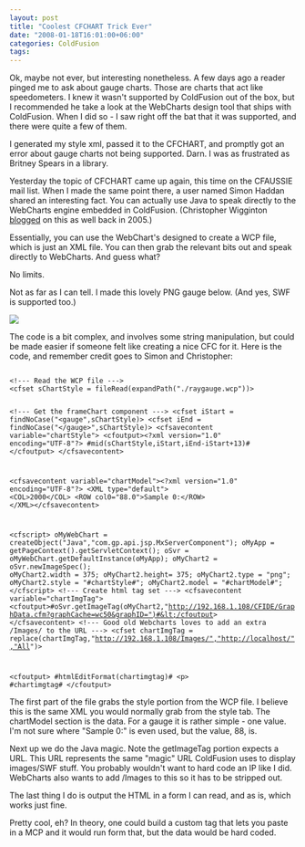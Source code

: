 ```yaml
---
layout: post
title: "Coolest CFCHART Trick Ever"
date: "2008-01-18T16:01:00+06:00"
categories: ColdFusion 
tags: 
---
```


Ok, maybe not ever, but interesting nonetheless. A few days ago a reader pinged me to ask about gauge charts. Those are charts that act like speedometers. I knew it wasn't supported by ColdFusion out of the box, but I recommended he take a look at the WebCharts design tool that ships with ColdFusion. When I did so - I saw right off the bat that it was supported, and there were quite a few of them.

I generated my style xml, passed it to the CFCHART, and promptly got an error about gauge charts not being supported. Darn. I was as frustrated as Britney Spears in a library.
<!--more-->
Yesterday the topic of CFCHART came up again, this time on the CFAUSSIE mail list. When I made the same point there, a user named Simon Haddan shared an interesting fact. You can actually use Java to speak directly to the WebCharts engine embedded in ColdFusion. (Christopher Wigginton <a href="http://www.intersuite.com/client/index.cfm/2005/11/15/ColdFusion-Tip-Using-the-included-webcharts3d-engine-in-CFMX-7">blogged</a> on this as well back in 2005.) 

Essentially, you can use the WebChart's designed to create a WCP file, which is just an XML file. You can then grab the relevant bits out and speak directly to WebCharts. And guess what?

No limits.

Not as far as I can tell. I made this lovely PNG gauge below. (And yes, SWF is supported too.)

<img src="https://static.raymondcamden.com/images/cfjedi/dial.png">

The code is a bit complex, and involves some string manipulation, but could be made easier if someone felt like creating a nice CFC for it. Here is the code, and remember credit goes to Simon and Christopher:

<code>
&lt;!--- Read the WCP file ---&gt;
&lt;cfset sChartStyle = fileRead(expandPath("./raygauge.wcp"))&gt;

&lt;!--- Get the frameChart component ---&gt;
&lt;cfset iStart = findNoCase("&lt;gauge",sChartStyle)&gt;
&lt;cfset iEnd = findNoCase("&lt;/gauge&gt;",sChartStyle)&gt;
&lt;cfsavecontent variable="chartStyle"&gt;
    &lt;cfoutput&gt;&lt;?xml version="1.0" encoding="UTF-8"?&gt;
    #mid(sChartStyle,iStart,iEnd-iStart+13)#
    &lt;/cfoutput&gt;
&lt;/cfsavecontent&gt;

&lt;cfsavecontent variable="chartModel"&gt;&lt;?xml version="1.0" encoding="UTF-8"?&gt;
&lt;XML type="default"&gt;
&lt;COL&gt;2000&lt;/COL&gt;
&lt;ROW col0="88.0"&gt;Sample 0:&lt;/ROW&gt;
&lt;/XML&gt;&lt;/cfsavecontent&gt;

&lt;cfscript&gt;
    oMyWebChart = createObject("Java","com.gp.api.jsp.MxServerComponent");
    oMyApp = getPageContext().getServletContext();
    oSvr = oMyWebChart.getDefaultInstance(oMyApp);
    oMyChart2 = oSvr.newImageSpec();
    oMyChart2.width = 375;
    oMyChart2.height= 375;
    oMyChart2.type = "png";
    oMyChart2.style = "#chartStyle#";
    oMyChart2.model = "#chartModel#";
&lt;/cfscript&gt;
&lt;!--- Create html tag set ---&gt;
&lt;cfsavecontent variable="chartImgTag"&gt;
      &lt;cfoutput&gt;#oSvr.getImageTag(oMyChart2,"http://192.168.1.108/CFIDE/GraphData.cfm?graphCache=wc50&graphID=")#&lt;/cfoutput&gt;
&lt;/cfsavecontent&gt;
&lt;!--- Good old Webcharts loves to add an extra /Images/ to the URL ---&gt;
&lt;cfset chartImgTag = replace(chartImgTag,"http://192.168.1.108/Images/","http://localhost/","All")&gt;

&lt;cfoutput&gt;
#htmlEditFormat(chartimgtag)#
&lt;p&gt;
#chartimgtag#
&lt;/cfoutput&gt;
</code>

The first part of the file grabs the style portion from the WCP file. I believe this is the same XML you would normally grab from the style tab. The chartModel section is the data. For a gauge it is rather simple - one value. I'm not sure where "Sample 0:" is even used, but the value, 88, is.

Next up we do the Java magic. Note the getImageTag portion expects a URL. This URL represents the same "magic" URL ColdFusion uses to display images/SWF stuff. You probably wouldn't want to hard code an IP like I did. WebCharts also wants to add /Images to this so it has to be stripped out.

The last thing I do is output the HTML in a form I can read, and as is, which works just fine.

Pretty cool, eh? In theory, one could build a custom tag that lets you paste in a MCP and it would run form that, but the data would be hard coded.